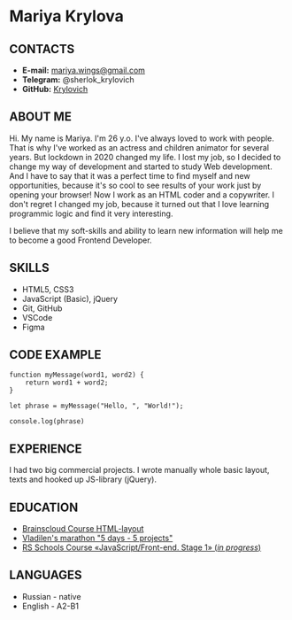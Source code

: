 # Mariya Krylova

## CONTACTS
* __E-mail:__ [mariya.wings@gmail.com](mariya.wings@gmail.com)
* __Telegram:__ @sherlok_krylovich
* __GitHub:__ [Krylovich](https://github.com/Krylovich)
## ABOUT ME

Hi. My name is Mariya. I'm 26 y.o.
I've always loved to work with people. That is why I've worked as an actress and children animator for several years. But lockdown in 2020 changed my life. I lost my job, so I decided to change my way of development and started to study Web development. And I have to say that it was a perfect time to find myself and new opportunities, because it's so cool to see results of your work just by opening your browser!
Now I work as an HTML coder and a copywriter. I don't regret I changed my job, because it turned out that I love learning programmic logic and find it very interesting.

I believe that my soft-skills and ability to learn new information will help me to become a good Frontend Developer. 
## SKILLS
* HTML5, CSS3
* JavaScript (Basic), jQuery
* Git, GitHub
* VSCode
* Figma
## CODE EXAMPLE
```
function myMessage(word1, word2) {
    return word1 + word2;
}
    
let phrase = myMessage("Hello, ", "World!");
    
console.log(phrase)
```
## EXPERIENCE 
I had two big commercial projects. I wrote manually whole basic layout, texts and hooked up JS-library (jQuery).
## EDUCATION 
* [Brainscloud Course HTML-layout](https://brainscloud.ru/courses)
* [Vladilen's marathon "5 days - 5 projects"](https://vladilen.ru/excel)
* [RS Schools Course «JavaScript/Front-end. Stage 1» (*in progress*)](https://rs.school/)

## LANGUAGES 
* Russian - native
* English - A2-B1









